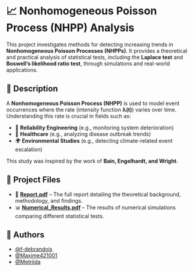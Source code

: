 # 📈 Nonhomogeneous Poisson Process (NHPP) Analysis  

This project investigates methods for detecting increasing trends in **Nonhomogeneous Poisson Processes (NHPPs)**. It provides a theoretical and practical analysis of statistical tests, including the **Laplace test** and **Boswell’s likelihood ratio test**, through simulations and real-world applications.  

## 📖 Description  

A **Nonhomogeneous Poisson Process (NHPP)** is used to model event occurrences where the rate (intensity function **λ(t)**) varies over time. Understanding this rate is crucial in fields such as:  
- 🔧 **Reliability Engineering** (e.g., monitoring system deterioration)  
- 🏥 **Healthcare** (e.g., analyzing disease outbreak trends)  
- 🌍 **Environmental Studies** (e.g., detecting climate-related event escalation)  

This study was inspired by the work of **Bain, Engelhardt, and Wright**.  

## 📄 Project Files  

- 📜 **[Report.pdf](./Report/Report.pdf)** – The full report detailing the theoretical background, methodology, and findings.  
- 📊 **[Numerical_Results.pdf](./Simulations/Numerical_Results.pdf)** – The results of numerical simulations comparing different statistical tests.  

## 👥 Authors  

- [@f-debrandois](https://github.com/f-debrandois)  
- [@Maxime421001](https://github.com/Maxime421001)  
- [@Metriida](https://github.com/Metriida)  
